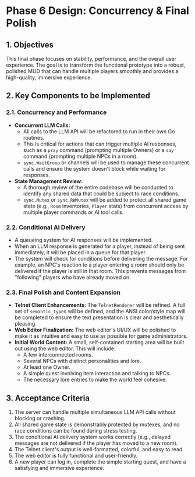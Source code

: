 # Phase 6 Design: Concurrency & Final Polish

## 1. Objectives

This final phase focuses on stability, performance, and the overall user experience. The goal is to transform the functional prototype into a robust, polished MUD that can handle multiple players smoothly and provides a high-quality, immersive experience.

## 2. Key Components to be Implemented

### 2.1. Concurrency and Performance

*   **Concurrent LLM Calls:**
    *   All calls to the LLM API will be refactored to run in their own Go routines.
    *   This is critical for actions that can trigger multiple AI responses, such as a `pray` command (prompting multiple Owners) or a `say` command (prompting multiple NPCs in a room).
    *   `sync.WaitGroup` or channels will be used to manage these concurrent calls and ensure the system doesn't block while waiting for responses.
*   **State Management Review:**
    *   A thorough review of the entire codebase will be conducted to identify any shared data that could be subject to race conditions.
    *   `sync.Mutex` or `sync.RWMutex` will be added to protect all shared game state (e.g., `Room` inventories, `Player` stats) from concurrent access by multiple player commands or AI tool calls.

### 2.2. Conditional AI Delivery

*   A queueing system for AI responses will be implemented.
*   When an LLM response is generated for a player, instead of being sent immediately, it will be placed in a queue for that player.
*   The system will check for conditions before delivering the message. For example, an NPC's reaction to a player entering a room should only be delivered if the player is still in that room. This prevents messages from "following" players who have already moved on.

### 2.3. Final Polish and Content Expansion

*   **Telnet Client Enhancements:** The `TelnetRenderer` will be refined. A full set of `semantic_type`s will be defined, and the ANSI color/style map will be completed to ensure the text presentation is clear and aesthetically pleasing.
*   **Web Editor Finalization:** The web editor's UI/UX will be polished to make it as intuitive and easy to use as possible for game administrators.
*   **Initial World Content:** A small, self-contained starting area will be built out using the web editor. This will include:
    *   A few interconnected rooms.
    *   Several NPCs with distinct personalities and lore.
    *   At least one Owner.
    *   A simple quest involving item interaction and talking to NPCs.
    *   The necessary lore entries to make the world feel cohesive.

## 3. Acceptance Criteria

1.  The server can handle multiple simultaneous LLM API calls without blocking or crashing.
2.  All shared game state is demonstrably protected by mutexes, and no race conditions can be found during stress testing.
3.  The conditional AI delivery system works correctly (e.g., delayed messages are not delivered if the player has moved to a new room).
4.  The Telnet client's output is well-formatted, colorful, and easy to read.
5.  The web editor is fully functional and user-friendly.
6.  A new player can log in, complete the simple starting quest, and have a satisfying and immersive experience.
